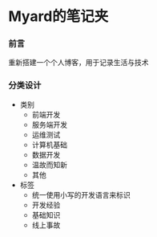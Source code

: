 # Myard的笔记夹

### 前言

重新搭建一个个人博客，用于记录生活与技术

### 分类设计

- 类别
  - 前端开发
  - 服务端开发
  - 运维测试
  - 计算机基础
  - 数据开发
  - 温故而知新
  - 其他
- 标签
  - 统一使用小写的开发语言来标识
  - 开发经验
  - 基础知识
  - 线上事故

 